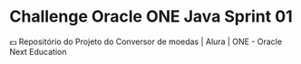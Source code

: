 # Challenge Oracle ONE Java Sprint 01
 💵 Repositório do Projeto do Conversor de moedas | Alura  | ONE - Oracle Next Education
